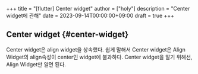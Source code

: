 +++
title = "[flutter] Center widget"
author = ["holy"]
description = "Center widget에 관해"
date = 2023-09-14T00:00:00+09:00
draft = true
+++

## Center widget {#center-widget}

Center widget은 align widget을 상속했다. 쉽게 말해서 Center widget은
Align Widget의 align속성이 center인 widget에 불과하다. Center widget을
알기 위해선, Align Widget만 알면 된다.
